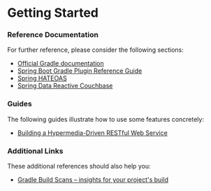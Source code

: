 # Getting Started

### Reference Documentation
For further reference, please consider the following sections:

* [Official Gradle documentation](https://docs.gradle.org)
* [Spring Boot Gradle Plugin Reference Guide](https://docs.spring.io/spring-boot/docs/2.1.8.RELEASE/gradle-plugin/reference/html/)
* [Spring HATEOAS](https://docs.spring.io/spring-boot/docs/{bootVersion}/reference/htmlsingle/#boot-features-spring-hateoas)
* [Spring Data Reactive Couchbase](https://docs.spring.io/spring-boot/docs/{bootVersion}/reference/htmlsingle/#boot-features-couchbase)

### Guides
The following guides illustrate how to use some features concretely:

* [Building a Hypermedia-Driven RESTful Web Service](https://spring.io/guides/gs/rest-hateoas/)

### Additional Links
These additional references should also help you:

* [Gradle Build Scans – insights for your project's build](https://scans.gradle.com#gradle)

